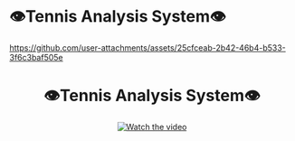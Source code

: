 # 👁️Tennis Analysis System👁️ 

https://github.com/user-attachments/assets/25cfceab-2b42-46b4-b533-3f6c3baf505e



<div align="center">  

# 👁️Tennis Analysis System👁️   

[![Watch the video](https://github.com/user-attachments/assets/25cfceab-2b42-46b4-b533-3f6c3baf505e)](https://github.com/user-attachments/assets/25cfceab-2b42-46b4-b533-3f6c3baf505e)  
  
</div>
